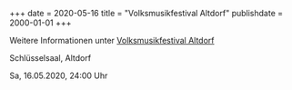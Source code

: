 +++
date = 2020-05-16
title = "Volksmusikfestival Altdorf"
publishdate = 2000-01-01
+++

Weitere Informationen unter [Volksmusikfestival Altdorf](http://www.volksmusikfestival.ch/)

Schlüsselsaal, Altdorf

Sa, 16.05.2020, 24:00 Uhr
